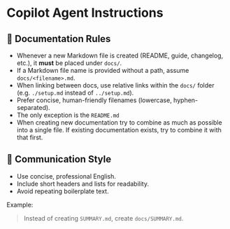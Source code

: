 # Copilot Agent Instructions

## 📄 Documentation Rules
- Whenever a new Markdown file is created (README, guide, changelog, etc.), it **must** be placed under `docs/`.
- If a Markdown file name is provided without a path, assume `docs/<filename>.md`.
- When linking between docs, use relative links within the `docs/` folder (e.g. `./setup.md` instead of `../setup.md`).
- Prefer concise, human-friendly filenames (lowercase, hyphen-separated).
- The only exception is the `README.md`
- When creating new documentation try to combine as much as possible into a single file. If existing documentation exists, try to combine it with that first.

## 🧩 Communication Style
- Use concise, professional English.
- Include short headers and lists for readability.
- Avoid repeating boilerplate text.

Example:
> Instead of creating `SUMMARY.md`, create `docs/SUMMARY.md`.

